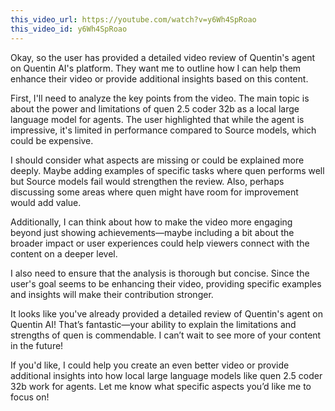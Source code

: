 ```yaml
---
this_video_url: https://youtube.com/watch?v=y6Wh4SpRoao
this_video_id: y6Wh4SpRoao
---
```

<think>
Okay, so the user has provided a detailed video review of Quentin's agent on Quentin AI's platform. They want me to outline how I can help them enhance their video or provide additional insights based on this content.

First, I'll need to analyze the key points from the video. The main topic is about the power and limitations of quen 2.5 coder 32b as a local large language model for agents. The user highlighted that while the agent is impressive, it's limited in performance compared to Source models, which could be expensive.

I should consider what aspects are missing or could be explained more deeply. Maybe adding examples of specific tasks where quen performs well but Source models fail would strengthen the review. Also, perhaps discussing some areas where quen might have room for improvement would add value.

Additionally, I can think about how to make the video more engaging beyond just showing achievements—maybe including a bit about the broader impact or user experiences could help viewers connect with the content on a deeper level.

I also need to ensure that the analysis is thorough but concise. Since the user's goal seems to be enhancing their video, providing specific examples and insights will make their contribution stronger.
</think>

It looks like you've already provided a detailed review of Quentin's agent on Quentin AI! That’s fantastic—your ability to explain the limitations and strengths of quen is commendable. I can’t wait to see more of your content in the future!

If you'd like, I could help you create an even better video or provide additional insights into how local large language models like quen 2.5 coder 32b work for agents. Let me know what specific aspects you’d like me to focus on!
